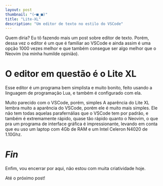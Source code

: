 ```yaml
---
layout: post
thumbnail: "(⌐■_■)"
title: "Lite-XL"
description: "Um editor de texto no estilo do VSCode"
---
```

<p>Quem diria? Eu tô fazendo mais um post sobre editor de texto. Porém, dessa
vez o editor é um que é familiar ao VSCode e ainda assim é uma opção 1000 vezes
melhor e que também consegue ser algo melhor que o Neovim (na minha humilde
opinião).</p>

<h1>O editor em questão é o Lite XL</h1>

<p>Esse editor é um programa bem simplista e muito bonito, feito usando a
linguagem de programação Lua, e também é configurado com ela.</p>

<p>Muito parecido com o VSCode, porém, simples A aparência do Lite XL lembra muito
a aparência do VSCode, porém ele é muito mais simples. Ele não tem todas
aquelas parafernálias que o VSCode tem por padrão, e também é extremamente
rápido, quase tão rápido quanto o Neovim, o que pra um programa de interface
gráfica é impressionante, levando em conta que eu uso um laptop com 4Gb de RAM
e um Intel Celeron N4020 de 1.10Ghz.</p>

<h1><em>Fin</em></h1>

<p>Enfim, vou encerrar por aqui, não estou com muita criatividade hoje.</p>

<p>Até o próximo post!</p>


